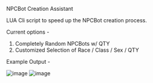 NPCBot Creation Assistant

LUA Cli script to speed up the NPCBot creation process.

Current options -
1. Completely Random NPCBots w/ QTY
2. Customized Selection of Race / Class / Sex / QTY

Example Output  - 

![image](https://github.com/fatherzen/npcbotca/assets/158113285/360eceba-9de8-4dcf-b2a0-daf3106f25ed)
![image](https://github.com/fatherzen/npcbotca/assets/158113285/1c42e51a-8cf8-4a00-b98e-fc7c9d0b9d0a)
